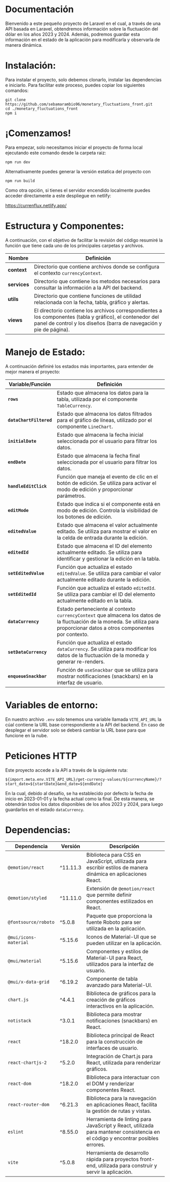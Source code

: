 # Documentación
Bienvenido a este pequeño proyecto de Laravel en el cual, a través de una API basada en Laravel, obtendremos información sobre la fluctuación del dólar en los años 2023 y 2024. Además, podremos guardar esta información en el estado de la aplicación para modificarla y observarla de manera dinámica.
# Instalación:
Para instalar el proyecto, solo debemos clonarlo, instalar las dependencias e iniciarlo. Para facilitar este proceso, puedes copiar los siguientes comandos:
```
git clone https://github.com/sebamarambio96/monetary_fluctuations_front.git
cd ./monetary_fluctuations_front
npm i
```
# ¡Comenzamos!
Para empezar, solo necesitamos iniciar el proyecto de forma local ejecutando este comando desde la carpeta raiz:
```
npm run dev
```
Alternativamente puedes generar la versión estatica del proyecto con 
```
npm run build
```
Como otra opción, si tienes el servidor encendido localmente puedes acceder directamente a este despliegue en netlify: 

https://currenflux.netlify.app/ 

# Estructura y Componentes:
A continuación, con el objetivo de facilitar la revisión del código resumiré la función que tiene cada uno de los principales carpetas y archivos.

| Nombre              | Definición                                           |
|-------------------|------------------------------------------------------|
| **context**       | Directorio que contiene archivos donde se configura el contexto `currencyContext`. |
| **services**      | Directorio que contiene los metodos necesarios para consultar la información a la API del backend. |
| **utils**         | Directorio que contiene funciones de utilidad relacionada con la fecha, tabla, gráfico y alertas. |
| **views**         | El directorio contiene los archivos correspondientes a los componentes (tabla y gráfico), el contenedor del panel de control y los diseños (barra de navegación y pie de página). |

# Manejo de Estado:
A continuación definiré los estados más importantes, para entender de mejor manera el proyecto:

| Variable/Función        | Definición                                                                                                                |
|-------------------------|---------------------------------------------------------------------------------------------------------------------------|
| **`rows`**               | Estado que almacena los datos para la tabla, utilizada por el componente `TableCurrency`.                                  |
| **`dataChartFiltered`**  | Estado que almacena los datos filtrados para el gráfico de líneas, utilizado por el componente `LineChart`.                |
| **`initialDate`**        | Estado que almacena la fecha inicial seleccionada por el usuario para filtrar los datos.                                   |
| **`endDate`**            | Estado que almacena la fecha final seleccionada por el usuario para filtrar los datos.                                     |
| **`handleEditClick`**    | Función que maneja el evento de clic en el botón de edición. Se utiliza para activar el modo de edición y proporcionar parámetros. |
| **`editMode`**           | Estado que indica si el componente está en modo de edición. Controla la visibilidad de los botones de edición. |
| **`editedValue`**        | Estado que almacena el valor actualmente editado. Se utiliza para mostrar el valor en la celda de entrada durante la edición. |
| **`editedId`**           | Estado que almacena el ID del elemento actualmente editado. Se utiliza para identificar y gestionar la edición en la tabla. |
| **`setEditedValue`**     | Función que actualiza el estado `editedValue`. Se utiliza para cambiar el valor actualmente editado durante la edición.     |
| **`setEditedId`**        | Función que actualiza el estado `editedId`. Se utiliza para cambiar el ID del elemento actualmente editado en la tabla.      |
| **`dataCurrency`**       | Estado perteneciente al contexto `currencyContext` que almacena los datos de la fluctuación de la moneda. Se utiliza para proporcionar datos a otros componentes por contexto. |
| **`setDataCurrency`**    | Función que actualiza el estado `dataCurrency`. Se utiliza para modificar los datos de la fluctuación de la moneda y generar re-renders.        |
| **`enqueueSnackbar`**    | Función de `useSnackbar` que se utiliza para mostrar notificaciones (snackbars) en la interfaz de usuario.                |

# Variables de entorno:
En nuestro archivo ```.env``` solo tenemos una variable llamada ```VITE_API_URL``` la cúal contiene la URL base correspondiente a la API del backend. En caso de desplegar el servidor solo se deberá cambiar la URL base para que funcione en la nube.
# Peticiones HTTP
Este proyecto accede a la API a través de la siguiente ruta:
```
${import.meta.env.VITE_API_URL}/get-currency-values/${currencyName}/?start_date=${startDate}&end_date=${endDate}
```
En la cual, debido al desafío, se ha establecido por defecto la fecha de inicio en 2023-01-01 y la fecha actual como la final. De esta manera, se obtendrán todos los datos disponibles de los años 2023 y 2024, para luego guardarlos en el estado ```dataCurrency```.

# Dependencias:

| Dependencia                  | Versión     | Descripción                                                                                   |
|------------------------------|-------------|-----------------------------------------------------------------------------------------------|
| `@emotion/react`             | ^11.11.3    | Biblioteca para CSS en JavaScript, utilizada para escribir estilos de manera dinámica en aplicaciones React.                       |
| `@emotion/styled`            | ^11.11.0    | Extensión de `@emotion/react` que permite definir componentes estilizados en React.                                          |
| `@fontsource/roboto`         | ^5.0.8      | Paquete que proporciona la fuente Roboto para ser utilizada en la aplicación.                                                |
| `@mui/icons-material`        | ^5.15.6     | Iconos de Material-UI que se pueden utilizar en la aplicación.                                                              |
| `@mui/material`               | ^5.15.6     | Componentes y estilos de Material-UI para React, utilizados para la interfaz de usuario.                                      |
| `@mui/x-data-grid`           | ^6.19.2     | Componente de tabla avanzado para Material-UI.                                                                             |
| `chart.js`                   | ^4.4.1      | Biblioteca de gráficos para la creación de gráficos interactivos en la aplicación.                                          |
| `notistack`                  | ^3.0.1      | Biblioteca para mostrar notificaciones (snackbars) en React.                                                               |
| `react`                      | ^18.2.0     | Biblioteca principal de React para la construcción de interfaces de usuario.                                               |
| `react-chartjs-2`            | ^5.2.0      | Integración de Chart.js para React, utilizada para renderizar gráficos.                                                     |
| `react-dom`                  | ^18.2.0     | Biblioteca para interactuar con el DOM y renderizar componentes React.                                                      |
| `react-router-dom`           | ^6.21.3     | Biblioteca para la navegación en aplicaciones React, facilita la gestión de rutas y vistas.                                  |
| `eslint`                     | ^8.55.0     | Herramienta de linting para JavaScript y React, utilizada para mantener consistencia en el código y encontrar posibles errores. |
| `vite`                       | ^5.0.8      | Herramienta de desarrollo rápida para proyectos front-end, utilizada para construir y servir la aplicación.                   |
